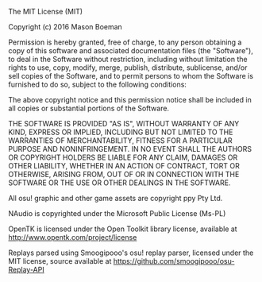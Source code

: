 The MIT License (MIT)

Copyright (c) 2016 Mason Boeman

Permission is hereby granted, free of charge, to any person obtaining a copy
of this software and associated documentation files (the "Software"), to deal
in the Software without restriction, including without limitation the rights
to use, copy, modify, merge, publish, distribute, sublicense, and/or sell
copies of the Software, and to permit persons to whom the Software is
furnished to do so, subject to the following conditions:

The above copyright notice and this permission notice shall be included in all
copies or substantial portions of the Software.

THE SOFTWARE IS PROVIDED "AS IS", WITHOUT WARRANTY OF ANY KIND, EXPRESS OR
IMPLIED, INCLUDING BUT NOT LIMITED TO THE WARRANTIES OF MERCHANTABILITY,
FITNESS FOR A PARTICULAR PURPOSE AND NONINFRINGEMENT. IN NO EVENT SHALL THE
AUTHORS OR COPYRIGHT HOLDERS BE LIABLE FOR ANY CLAIM, DAMAGES OR OTHER
LIABILITY, WHETHER IN AN ACTION OF CONTRACT, TORT OR OTHERWISE, ARISING FROM,
OUT OF OR IN CONNECTION WITH THE SOFTWARE OR THE USE OR OTHER DEALINGS IN THE
SOFTWARE.


All osu! graphic and other game assets are copyright ppy Pty Ltd.

NAudio is copyrighted under the Microsoft Public License (Ms-PL)

OpenTK is licensed under the Open Toolkit library license, available at http://www.opentk.com/project/license

Replays parsed using Smoogipooo's osu! replay parser, licensed under the MIT license, source available at https://github.com/smoogipooo/osu-Replay-API
